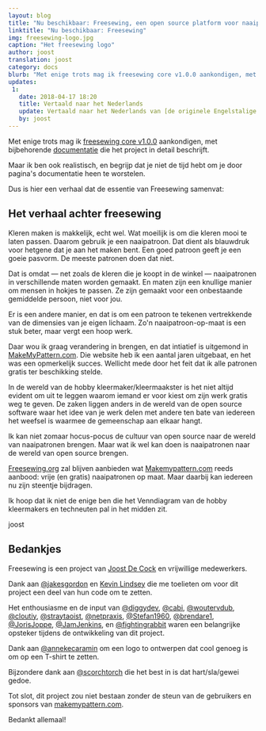 ```yaml
---
layout: blog
title: "Nu beschikbaar: Freesewing, een open source platform voor naaipatronen op maat"
linktitle: "Nu beschikbaar: Freesewing"
img: freesewing-logo.jpg
caption: "Het freesewing logo"
author: joost
translation: joost
category: docs
blurb: "Met enige trots mag ik freesewing core v1.0.0 aankondigen, met bijbehorende documentatie die het project in detail beschrijft."
updates:
 1:
   date: 2018-04-17 18:20
   title: Vertaald naar het Nederlands
   update: Vertaald naar het Nederlands van [de originele Engelstalige blogpost](/blog/announcing-freesewing).
   by: joost
---
```

Met enige trots mag ik [freesewing core v1.0.0](https://github.com/freesewing/core) 
aankondigen, met bijbehorende [documentatie](/docs) die het project in detail beschrijft.

Maar ik ben ook realistisch, en begrijp dat je niet de tijd hebt om je door pagina's documentatie heen te worstelen.

Dus is hier een verhaal dat de essentie van Freesewing samenvat:

## Het verhaal achter freesewing
Kleren maken is makkelijk, echt wel.
Wat moeilijk is om die kleren mooi te laten passen.
Daarom gebruik je een naaipatroon.
Dat dient als blauwdruk voor hetgene dat je aan het maken bent.
Een goed patroon geeft je een goeie pasvorm. De meeste patronen doen dat niet.

Dat is omdat — net zoals de kleren die je koopt in de winkel — naaipatronen in verschillende maten worden gemaakt.
En maten zijn een knullige manier om mensen in hokjes te passen.
Ze zijn gemaakt voor een onbestaande gemiddelde persoon, niet voor jou.

Er is een andere manier, en dat is om een patroon te tekenen vertrekkende van de dimensies van je eigen lichaam.
Zo'n naaipatroon-op-maat is een stuk beter, maar vergt een hoop werk.

Daar wou ik graag verandering in brengen, en dat intiatief is uitgemond in 
[MakeMyPattern.com](https://makemypattern.com/).
Die website heb ik een aantal jaren uitgebaat, en het was een opmerkelijk succes.
Wellicht mede door het feit dat ik alle patronen gratis ter beschikking stelde.

In de wereld van de hobby kleermaker/kleermaakster is het niet altijd evident om uit te leggen 
waarom iemand er voor kiest om zijn werk gratis weg te geven.
De zaken liggen anders in de wereld van de open source software waar het idee van je werk delen met
andere ten bate van iedereen het weefsel is waarmee de gemeenschap aan elkaar hangt.

Ik kan niet zomaar hocus-pocus de cultuur van open source naar de wereld van naaipatronen brengen.
Maar wat ik wel kan doen is naaipatronen naar de wereld van open source brengen.

[Freesewing.org](https://freesewing.org/) zal blijven aanbieden wat 
[Makemypattern.com](https://makemypattern.com/) reeds aanbood: 
vrije (en gratis) naaipatronen op maat.
Maar daarbij kan iedereen nu zijn steentje bijdragen.

Ik hoop dat ik niet de enige ben die het Venndiagram van de hobby kleermakers en techneuten pal in het midden zit.

joost

## Bedankjes
Freesewing is een project van [Joost De Cock](https://github.com/joostdecock) en vrijwillige medewerkers.

Dank aan [@jakesgordon](https://github.com/jakesgordon) en [Kevin Lindsey](http://www.kevlindev.com) die me toelieten om voor dit project een deel van hun code om te zetten.
                
Het enthousiasme en de input van
[@diggydev](https://github.com/diggydev),
[@cabi](https://github.com/cabi),
[@woutervdub](https://github.com/woutervdub),
[@cloutiy](https://github.com/cloutiy),
[@straytaoist](https://github.com/straytaoist),
[@netpraxis](https://github.com/netpraxis),
[@Stefan1960](https://github.com/Stefan1960),
[@brendare1](https://github.com/brendare1),
[@JorisJoppe](https://github.com/JorisJoppe),
[@JamJenkins](https://github.com/JamJenkins), en
[@fightingrabbit](https://github.com/fightingrabbit) waren een belangrijke opsteker tijdens de ontwikkeling van dit project.
                
Dank aan [@annekecaramin](https://twitter.com/annekecaramin) om een logo to ontwerpen dat cool genoeg is om op een T-shirt te zetten.

Bijzondere dank aan [@scorchtorch](https://twitter.com/scorchtorch) die het best in is dat hart/sla/gewei gedoe.
                 
Tot slot, dit project zou niet bestaan zonder de steun van de gebruikers en sponsors van [makemypattern.com](https://makemypattern.com/).

Bedankt allemaal!

